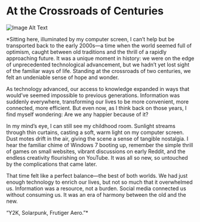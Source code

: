 # At the Crossroads of Centuries

![Image Alt Text](https://chezeng.github.io/Media/WhatIAM/Frutiger.jpg)

*Sitting here, illuminated by my computer screen, I can’t help but be transported back to the early 2000s—a time when the world seemed full of optimism, caught between old traditions and the thrill of a rapidly approaching future. It was a unique moment in history: we were on the edge of unprecedented technological advancement, but we hadn’t yet lost sight of the familiar ways of life. Standing at the crossroads of two centuries, we felt an undeniable sense of hope and wonder.

As technology advanced, our access to knowledge expanded in ways that would’ve seemed impossible to previous generations. Information was suddenly everywhere, transforming our lives to be more convenient, more connected, more efficient. But even now, as I think back on those years, I find myself wondering: Are we any happier because of it?

In my mind’s eye, I can still see my childhood room. Sunlight streams through thin curtains, casting a soft, warm light on my computer screen. Dust motes drift in the air, giving the scene a sense of tangible nostalgia. I hear the familiar chime of Windows 7 booting up, remember the simple thrill of games on small websites, vibrant discussions on early Reddit, and the endless creativity flourishing on YouTube. It was all so new, so untouched by the complications that came later.

That time felt like a perfect balance—the best of both worlds. We had just enough technology to enrich our lives, but not so much that it overwhelmed us. Information was a resource, not a burden. Social media connected us without consuming us. It was an era of harmony between the old and the new.

“Y2K, Solarpunk, Frutiger Aero.”*
